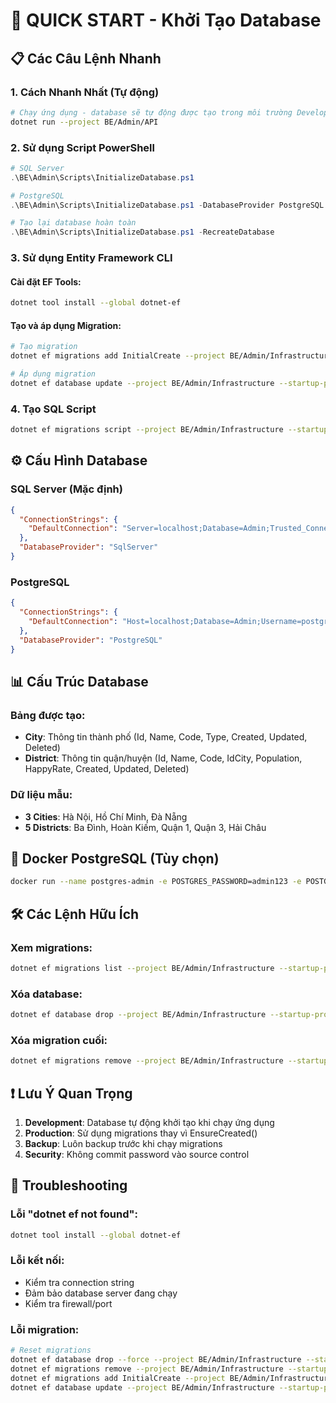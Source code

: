 # 🚀 QUICK START - Khởi Tạo Database

## 📋 Các Câu Lệnh Nhanh

### 1. Cách Nhanh Nhất (Tự động)
```bash
# Chạy ứng dụng - database sẽ tự động được tạo trong môi trường Development
dotnet run --project BE/Admin/API
```

### 2. Sử dụng Script PowerShell
```powershell
# SQL Server
.\BE\Admin\Scripts\InitializeDatabase.ps1

# PostgreSQL  
.\BE\Admin\Scripts\InitializeDatabase.ps1 -DatabaseProvider PostgreSQL

# Tạo lại database hoàn toàn
.\BE\Admin\Scripts\InitializeDatabase.ps1 -RecreateDatabase
```

### 3. Sử dụng Entity Framework CLI

#### Cài đặt EF Tools:
```bash
dotnet tool install --global dotnet-ef
```

#### Tạo và áp dụng Migration:
```bash
# Tạo migration
dotnet ef migrations add InitialCreate --project BE/Admin/Infrastructure --startup-project BE/Admin/API --context AdminDbContext

# Áp dụng migration
dotnet ef database update --project BE/Admin/Infrastructure --startup-project BE/Admin/API --context AdminDbContext
```

### 4. Tạo SQL Script
```bash
dotnet ef migrations script --project BE/Admin/Infrastructure --startup-project BE/Admin/API --context AdminDbContext --output database-script.sql
```

## ⚙️ Cấu Hình Database

### SQL Server (Mặc định)
```json
{
  "ConnectionStrings": {
    "DefaultConnection": "Server=localhost;Database=Admin;Trusted_Connection=True;TrustServerCertificate=True;"
  },
  "DatabaseProvider": "SqlServer"
}
```

### PostgreSQL
```json
{
  "ConnectionStrings": {
    "DefaultConnection": "Host=localhost;Database=Admin;Username=postgres;Password=your_password;Port=5432;"
  },
  "DatabaseProvider": "PostgreSQL"
}
```

## 📊 Cấu Trúc Database

### Bảng được tạo:
- **City**: Thông tin thành phố (Id, Name, Code, Type, Created, Updated, Deleted)
- **District**: Thông tin quận/huyện (Id, Name, Code, IdCity, Population, HappyRate, Created, Updated, Deleted)

### Dữ liệu mẫu:
- **3 Cities**: Hà Nội, Hồ Chí Minh, Đà Nẵng
- **5 Districts**: Ba Đình, Hoàn Kiếm, Quận 1, Quận 3, Hải Châu

## 🐳 Docker PostgreSQL (Tùy chọn)
```bash
docker run --name postgres-admin -e POSTGRES_PASSWORD=admin123 -e POSTGRES_DB=Admin -p 5432:5432 -d postgres:15
```

## 🛠️ Các Lệnh Hữu Ích

### Xem migrations:
```bash
dotnet ef migrations list --project BE/Admin/Infrastructure --startup-project BE/Admin/API
```

### Xóa database:
```bash
dotnet ef database drop --project BE/Admin/Infrastructure --startup-project BE/Admin/API
```

### Xóa migration cuối:
```bash
dotnet ef migrations remove --project BE/Admin/Infrastructure --startup-project BE/Admin/API
```

## ❗ Lưu Ý Quan Trọng

1. **Development**: Database tự động khởi tạo khi chạy ứng dụng
2. **Production**: Sử dụng migrations thay vì EnsureCreated()
3. **Backup**: Luôn backup trước khi chạy migrations
4. **Security**: Không commit password vào source control

## 🔧 Troubleshooting

### Lỗi "dotnet ef not found":
```bash
dotnet tool install --global dotnet-ef
```

### Lỗi kết nối:
- Kiểm tra connection string
- Đảm bảo database server đang chạy
- Kiểm tra firewall/port

### Lỗi migration:
```bash
# Reset migrations
dotnet ef database drop --force --project BE/Admin/Infrastructure --startup-project BE/Admin/API
dotnet ef migrations remove --project BE/Admin/Infrastructure --startup-project BE/Admin/API
dotnet ef migrations add InitialCreate --project BE/Admin/Infrastructure --startup-project BE/Admin/API
dotnet ef database update --project BE/Admin/Infrastructure --startup-project BE/Admin/API
```
